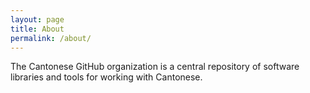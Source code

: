 ```yaml
---
layout: page
title: About
permalink: /about/
---
```


The Cantonese GitHub organization is a central repository of software libraries and tools for working with Cantonese.
